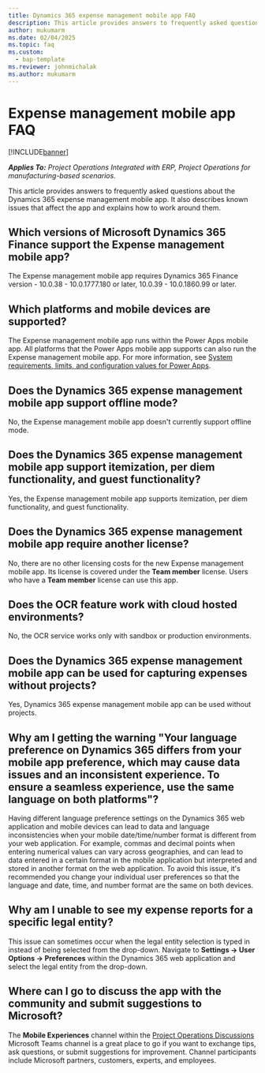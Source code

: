 ```yaml
---
title: Dynamics 365 expense management mobile app FAQ
description: This article provides answers to frequently asked questions about the Dynamics 365 expense management mobile app.
author: mukumarm
ms.date: 02/04/2025
ms.topic: faq
ms.custom: 
  - bap-template
ms.reviewer: johnmichalak
ms.author: mukumarm
---
```


# Expense management mobile app FAQ

[!INCLUDE[banner](../includes/banner.md)]

_**Applies To:** Project Operations Integrated with ERP, Project Operations for manufacturing-based scenarios._

This article provides answers to frequently asked questions about the Dynamics 365 expense management mobile app. It also describes known issues that affect the app and explains how to work around them.

## Which versions of Microsoft Dynamics 365 Finance support the Expense management mobile app?

The Expense management mobile app requires Dynamics 365 Finance version - 10.0.38 - 10.0.1777.180 or later, 10.0.39 - 10.0.1860.99 or later.

## Which platforms and mobile devices are supported?

The Expense management mobile app runs within the Power Apps mobile app. All platforms that the Power Apps mobile app supports can also run the Expense management mobile app. For more information, see [System requirements, limits, and configuration values for Power Apps](/power-apps/limits-and-config).

## Does the Dynamics 365 expense management mobile app support offline mode?

No, the Expense management mobile app doesn't currently support offline mode.

## Does the Dynamics 365 expense management mobile app support itemization, per diem functionality, and guest functionality?

Yes, the Expense management mobile app supports itemization, per diem functionality, and guest functionality.

## Does the Dynamics 365 expense management mobile app require another license?

No, there are no other licensing costs for the new Expense management mobile app. Its license is covered under the **Team member** license. Users who have a **Team member** license can use this app.

## Does the OCR feature work with cloud hosted environments?

No, the OCR service works only with sandbox or production environments.

## Does the Dynamics 365 expense management mobile app can be used for capturing expenses without projects?

Yes, Dynamics 365 expense management mobile app can be used without projects.

## Why am I getting the warning "Your language preference on Dynamics 365 differs from your mobile app preference, which may cause data issues and an inconsistent experience. To ensure a seamless experience, use the same language on both platforms"?

Having different language preference settings on the Dynamics 365 web application and mobile devices can lead to data and language inconsistencies when your mobile date/time/number format is different from your web application. For example, commas and decimal points when entering numerical values can vary across geographies, and can lead to data entered in a certain format in the mobile application but interpreted and stored in another format on the web application. To avoid this issue, it's recommended you change your individual user preferences so that the language and date, time, and number format are the same on both devices.

## Why am I unable to see my expense reports for a specific legal entity?

This issue can sometimes occur when the legal entity selection is typed in instead of being selected from the drop-down. Navigate to **Settings -> User Options -> Preferences** within the Dynamics 365 web application and select the legal entity from the drop-down.

## Where can I go to discuss the app with the community and submit suggestions to Microsoft?

The **Mobile Experiences** channel within the [Project Operations Discussions](https://teams.microsoft.com/l/team/19%3A8a60b9a0136a4879aeb618021cdcdc91%40thread.tacv2/conversations?groupId=b781f78d-32f2-432f-b1fa-265d8259f9be&tenantId=72f988bf-86f1-41af-91ab-2d7cd011db47) Microsoft Teams channel is a great place to go if you want to exchange tips, ask questions, or submit suggestions for improvement. Channel participants include Microsoft partners, customers, experts, and employees.
